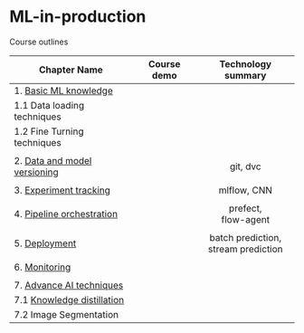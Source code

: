 # ML-in-production

Course outlines

| Chapter Name                                                 | Course demo |            Technology summary             |
| ------------------------------------------------------------ | :---------: | :---------------------------------------: |
| 1. [Basic ML knowledge](https://github.com/tharhtetsan/ML-in-production/tree/main/1_basic) |             |                                           |
| 1.1 Data loading techniques                                  |             |                                           |
| 1.2 Fine Turning techniques                                  |             |                                           |
|                                                              |             |                                           |
| 2. [Data and model versioning](https://github.com/tharhtetsan/ML-in-production/tree/main/2_data_and_model_versioning) |             |                 git, dvc                  |
|                                                              |             |                                           |
| 3. [Experiment tracking](https://github.com/tharhtetsan/ML-in-production/tree/main/3_experiment-tracking) |             |                mlflow, CNN                |
|                                                              |             |                                           |
| 4. [Pipeline orchestration](https://github.com/tharhtetsan/ML-in-production/tree/main/4_pipeline%20orchestration) |             |         prefect,<br />flow-agent          |
|                                                              |             |                                           |
| 5. [Deployment](https://github.com/tharhtetsan/ML-in-production/tree/main/5_deployment) |             | batch prediction, <br />stream prediction |
|                                                              |             |                                           |
| 6. [Monitoring](https://github.com/tharhtetsan/ML-in-production/tree/main/6_monitoring) |             |                                           |
|                                                              |             |                                           |
| 7. [ Advance AI  techniques](https://github.com/tharhtetsan/ML-in-production/tree/main/7_advance_AI_techniques) |             |                                           |
| 7.1 [Knowledge distillation](https://github.com/tharhtetsan/ML-in-production/tree/main/7_advance_AI_techniques/1_knowledge_distillation_projs) |             |                                           |
| 7.2 Image Segmentation                                       |             |                                           |

